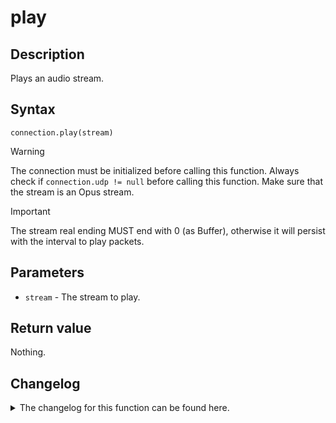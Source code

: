 # play 

## Description

Plays an audio stream.

## Syntax

```
connection.play(stream)
```

> [!WARNING]  
> The connection must be initialized before calling this function. Always check if `connection.udp != null` before calling this function. Make sure that the stream is an Opus stream.

> [!IMPORTANT]
> The stream real ending MUST end with 0 (as Buffer), otherwise it will persist with the interval to play packets.

## Parameters

- `stream` - The stream to play.

## Return value

Nothing.

## Changelog
<details>

<summary>The changelog for this function can be found here.</summary>

### 1.0.0

- Initial implementation

### 2.0.0

- Requires the stream to end with 0 (as Buffer) to stop playing.

### 2.0.1

- Instead of requiring the stream to end with 0, it now requires the stream to emit the `end` event when it finished buffering.

</details>
